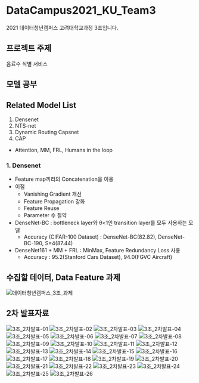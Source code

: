 # DataCampus2021_KU_Team3
2021 데이터청년캠퍼스 고려대학교과정 3조입니다.

## 프로젝트 주제
음료수 식별 서비스  
  
## 모델 공부
## Related Model List
1. Densenet
2. NTS-net
3. Dynamic Routing Capsnet
4. CAP
+ Attention, MM, FRL, Humans in the loop

### 1. Densenet
- Feature map끼리의 Concatenation을 이용
- 이점
	- Vanishing Gradient 개선
	- Feature Propagation 강화
	- Feature Reuse
	- Parameter 수 절약
- DenseNet-BC : bottleneck layer와 θ<1인 transition layer를 모두 사용하는 모델
  - Accuracy (CIFAR-100 Dataset) : DenseNet-BC(82.82), DenseNet-BC-190, S=4(87.44)
- DenseNet161 + MM + FRL : MinMax, Feature Redundancy Loss 사용
  - Accuracy : 95.2(Stanford Cars Dataset), 94.0(FGVC Aircraft)
  
## 수집할 데이터, Data Feature 과제
![데이터청년캠퍼스_3조_과제](https://user-images.githubusercontent.com/51364769/126651302-d02eb55f-6d7a-4512-95b8-57913b36cbed.png)

## 2차 발표자료
![3조_2차발표-01](https://user-images.githubusercontent.com/51364769/126731768-8f59fdbd-e060-44e1-815f-771e772c6f3e.png)
![3조_2차발표-02](https://user-images.githubusercontent.com/51364769/126731771-884777f3-f3ae-470b-8897-8fca769f64d6.png)
![3조_2차발표-03](https://user-images.githubusercontent.com/51364769/126731772-343080dc-57da-4f21-9794-da8f25942b13.png)
![3조_2차발표-04](https://user-images.githubusercontent.com/51364769/126731774-74bdce40-0a31-4417-bc6c-6bb253f0aa0c.png)
![3조_2차발표-05](https://user-images.githubusercontent.com/51364769/126731776-d42fce8d-85b6-47ba-aa7d-f16ed576d003.png)
![3조_2차발표-06](https://user-images.githubusercontent.com/51364769/126731777-d22cb0c9-8332-47b7-a178-f30ad1256cc6.png)
![3조_2차발표-07](https://user-images.githubusercontent.com/51364769/126731778-397b5f7e-7166-4c1c-8bbf-4647980307ae.png)
![3조_2차발표-08](https://user-images.githubusercontent.com/51364769/126731779-4841bd09-832d-4ad6-923b-d53355856fc7.png)
![3조_2차발표-09](https://user-images.githubusercontent.com/51364769/126731780-c7c40d10-8cff-44b2-a4d8-2a12f334830e.png)
![3조_2차발표-10](https://user-images.githubusercontent.com/51364769/126731782-e9269f0e-336a-418e-b1f3-1781e952bc97.png)
![3조_2차발표-11](https://user-images.githubusercontent.com/51364769/126731783-66c85056-8186-4593-80a6-90dc409100d1.png)
![3조_2차발표-12](https://user-images.githubusercontent.com/51364769/126731785-e0d07ede-a4f5-4df7-b890-95e6d4b4f348.png)
![3조_2차발표-13](https://user-images.githubusercontent.com/51364769/126731786-95583a21-4b9e-416b-88b5-8eff6b32a595.png)
![3조_2차발표-14](https://user-images.githubusercontent.com/51364769/126731788-9b1516b3-06a0-40a2-980d-5d65add87147.png)
![3조_2차발표-15](https://user-images.githubusercontent.com/51364769/126731789-f7150d4d-8c73-4f49-95a7-43632ad83e7d.png)
![3조_2차발표-16](https://user-images.githubusercontent.com/51364769/126731791-b7c9ba6e-2e55-4986-986a-7ffba60742e7.png)
![3조_2차발표-17](https://user-images.githubusercontent.com/51364769/126731792-1b05cc0a-227a-42b5-8959-52397aa08c57.png)
![3조_2차발표-18](https://user-images.githubusercontent.com/51364769/126731794-59ea5863-5e06-49f8-9ca6-70a15467de72.png)
![3조_2차발표-19](https://user-images.githubusercontent.com/51364769/126731795-9f92e36e-153d-446d-8e20-d4121538d51d.png)
![3조_2차발표-20](https://user-images.githubusercontent.com/51364769/126731796-8a39c301-ecec-4e7b-ae35-ae480e8e37ec.png)
![3조_2차발표-21](https://user-images.githubusercontent.com/51364769/126731797-0ca515a5-c107-4afa-a7b4-7fbb519b884a.png)
![3조_2차발표-22](https://user-images.githubusercontent.com/51364769/126731798-4998b81d-0f82-4f9b-848e-1f52eebccb66.png)
![3조_2차발표-23](https://user-images.githubusercontent.com/51364769/126731800-41fa1b71-0da6-4f42-a344-464c32bc275a.png)
![3조_2차발표-24](https://user-images.githubusercontent.com/51364769/126731802-cb2446b5-5ee4-4930-b132-a39fd73e0443.png)
![3조_2차발표-25](https://user-images.githubusercontent.com/51364769/126731803-b529a12d-7c08-4b29-bd20-0fc56f52216b.png)
![3조_2차발표-26](https://user-images.githubusercontent.com/51364769/126731804-670f3e61-dd34-4009-99ba-9ebd51f80956.png)


